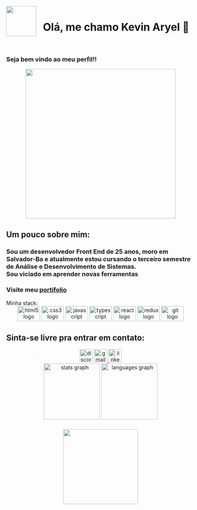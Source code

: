 <img align="left" height="80" src="https://i.ibb.co/yR1CV94/K.png"  />


<h1 align="center">Olá, me chamo Kevin Aryel 👋</h1>


<br clear="both">

<h3 align="left">Seja bem vindo ao meu perfil!!</h3>




<div align="center">
  <img height="400" src="https://i.ibb.co/gdFdNgB/zoe-bye.gif"  />
</div>



<h2 align="left">Um pouco sobre mim:</h2>




<h3 align="left">Sou um desenvolvedor Front End de 25 anos, moro em Salvador-Ba e atualmente estou cursando o terceiro semestre de Análise e Desenvolvimento de Sistemas.<br>Sou viciado em aprender novas ferramentas</h3>

<h3>Visite meu <a href='https://kevinaryeldev.vercel.app'> portifolio </a> </h3




<h2 align="left">Minha stack:</h2>



<div align="center">
  <img src="https://cdn.jsdelivr.net/gh/devicons/devicon/icons/html5/html5-original.svg" height="40" width="60" alt="html5 logo"  />
  <img src="https://cdn.jsdelivr.net/gh/devicons/devicon/icons/css3/css3-original.svg" height="40" width="60" alt="css3 logo"  />
  <img src="https://cdn.jsdelivr.net/gh/devicons/devicon/icons/javascript/javascript-plain.svg" height="40" width="60" alt="javascript logo"  />
  <img src="https://cdn.jsdelivr.net/gh/devicons/devicon/icons/typescript/typescript-original.svg" height="40" width="60" alt="typescript logo"  />
  <img src="https://cdn.jsdelivr.net/gh/devicons/devicon/icons/react/react-original.svg" height="40" width="60" alt="react logo"  />
  <img src="https://cdn.jsdelivr.net/gh/devicons/devicon/icons/redux/redux-original.svg" height="40" width="60" alt="redux logo"  />
  <img src="https://cdn.jsdelivr.net/gh/devicons/devicon/icons/git/git-original.svg" height="40" width="60" alt="git logo"  />
</div>


<h2 align="left">Sinta-se livre pra entrar em contato:</h2>


<div align="center">
  <img src="https://img.shields.io/static/v1?message=3329&logo=discord&label=KevinAryel&color=red&logoColor=white&labelColor=7289DA&style=flat" height="35" alt="discord logo"  />
  <a href="mailto:kevinaryel.dev@gmail.com" target="_blank">
    <img src="https://img.shields.io/static/v1?message=Gmail&logo=gmail&label=&color=D14836&logoColor=white&labelColor=&style=flat" height="35" alt="gmail logo"  />
  </a>
  <a href="https://linkedin.com/in/kevinaryeldev/" target="_blank">
    <img src="https://img.shields.io/static/v1?message=LinkedIn&logo=linkedin&label=&color=0077B5&logoColor=white&labelColor=&style=flat" height="35" alt="linkedin logo"  />
  </a>
</div>


<div align="center">
  <img src="https://github-readme-stats.vercel.app/api?hide_title=false&hide_rank=true&show_icons=true&include_all_commits=true&count_private=true&disable_animations=false&theme=gruvbox&locale=pt-br&hide_border=true&username=kevinaryeldev" height="150" alt="stats graph"  />
  <img src="https://github-readme-stats.vercel.app/api/top-langs?locale=pt-br&hide_title=false&layout=compact&card_width=320&langs_count=5&theme=gruvbox&hide_border=false&username=kevinaryeldev" height="150" alt="languages graph"  />
</div>

###



<div align="center">
  <img height="200" src="https://i.ibb.co/41LXJj6/qiyana-gif.gif"  />
</div>

<!--

- 🔭 I’m currently working on ...
- 🌱 I’m currently learning ...
- 👯 I’m looking to collaborate on ...
- 🤔 I’m looking for help with ...
- 💬 Ask me about ...
- 📫 How to reach me: ...
- 😄 Pronouns: ...
- ⚡ Fun fact: ...
-->
